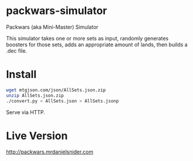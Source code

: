 # packwars-simulator
Packwars (aka Mini-Master) Simulator

This simulator takes one or more sets as input, randomly generates boosters for those sets,
adds an appropriate amount of lands, then builds a .dec file.

# Install
```sh
wget mtgjson.com/json/AllSets.json.zip
unzip AllSets.json.zip
./convert.py < AllSets.json > AllSets.jsonp
```

Serve via HTTP.

# Live Version

http://packwars.mrdanielsnider.com
